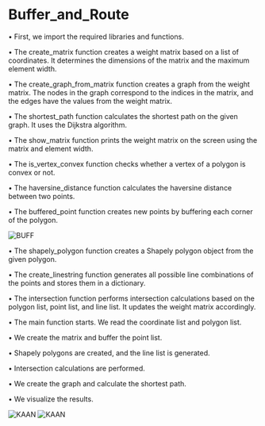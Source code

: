 # Buffer_and_Route
• First, we import the required libraries and functions.

• The create_matrix function creates a weight matrix based on a list of coordinates. It determines the dimensions of the matrix and the maximum element width.

• The create_graph_from_matrix function creates a graph from the weight matrix. The nodes in the graph correspond to the indices in the matrix, and the edges have the values from the         weight matrix.

• The shortest_path function calculates the shortest path on the given graph. It uses the Dijkstra algorithm.

• The show_matrix function prints the weight matrix on the screen using the matrix and element width.

• The is_vertex_convex function checks whether a vertex of a polygon is convex or not.

• The haversine_distance function calculates the haversine distance between two points.

• The buffered_point function creates new points by buffering each corner of the polygon.

![BUFF](https://github.com/gurbuzkaanakkaya/Buffer_and_Route/assets/103320421/732d2ecf-8cb9-4f60-ad56-1f24afb34f84)

• The shapely_polygon function creates a Shapely polygon object from the given polygon.

• The create_linestring function generates all possible line combinations of the points and stores them in a dictionary.

• The intersection function performs intersection calculations based on the polygon list, point list, and line list. It updates the weight matrix accordingly.

• The main function starts. We read the coordinate list and polygon list.

• We create the matrix and buffer the point list.

• Shapely polygons are created, and the line list is generated.

• Intersection calculations are performed.

• We create the graph and calculate the shortest path.

• We visualize the results.

![KAAN](https://github.com/gurbuzkaanakkaya/Buffer_and_Route/assets/103320421/4b0d7dac-7977-40b2-a35b-bfba5d2ca2b8)
![KAAN](https://github.com/gurbuzkaanakkaya/Buffer_and_Route/assets/103320421/5b5f9553-cc03-44b6-80eb-c004d54b7359)
